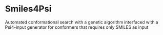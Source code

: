 # Smiles4Psi
Automated conformational search with a genetic algorithm interfaced with a Psi4-input generator for conformers that requires only SMILES as input
